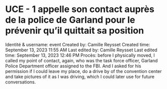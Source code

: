 # UCE - 1 appelle son contact auprès de la police de Garland pour le prévenir qu’il quittait sa position

Identité & username: event
Created by: Camille Reysset
Created time: September 13, 2023 11:55 AM
Last edited by: Camille Reysset
Last edited time: September 13, 2023 12:46 PM
Procès: before I physically moved, I called my
point of contact, again, who was the task force officer,
Garland Police Department officer assigned to the FBI.
And I asked for his permission if I could leave my
place, do a drive by of the convention center and take
pictures of it as I was driving, which I could later use for
future conversations.